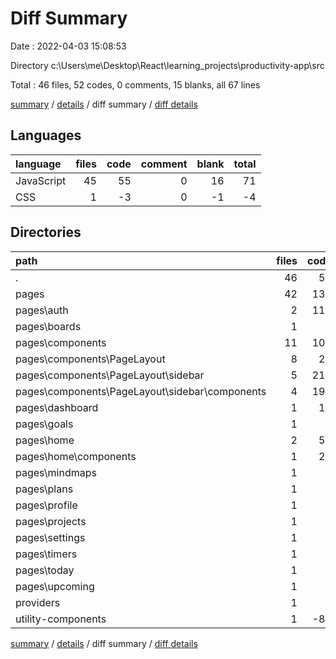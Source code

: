# Diff Summary

Date : 2022-04-03 15:08:53

Directory c:\Users\me\Desktop\React\learning_projects\productivity-app\src

Total : 46 files,  52 codes, 0 comments, 15 blanks, all 67 lines

[summary](results.md) / [details](details.md) / diff summary / [diff details](diff-details.md)

## Languages
| language | files | code | comment | blank | total |
| :--- | ---: | ---: | ---: | ---: | ---: |
| JavaScript | 45 | 55 | 0 | 16 | 71 |
| CSS | 1 | -3 | 0 | -1 | -4 |

## Directories
| path | files | code | comment | blank | total |
| :--- | ---: | ---: | ---: | ---: | ---: |
| . | 46 | 52 | 0 | 15 | 67 |
| pages | 42 | 133 | 0 | 22 | 155 |
| pages\auth | 2 | 111 | 0 | 9 | 120 |
| pages\boards | 1 | 7 | 0 | 2 | 9 |
| pages\components | 11 | 103 | 0 | 16 | 119 |
| pages\components\PageLayout | 8 | 23 | 0 | 7 | 30 |
| pages\components\PageLayout\sidebar | 5 | 213 | 0 | 17 | 230 |
| pages\components\PageLayout\sidebar\components | 4 | 193 | 0 | 14 | 207 |
| pages\dashboard | 1 | 16 | 0 | 4 | 20 |
| pages\goals | 1 | 7 | 0 | 2 | 9 |
| pages\home | 2 | 50 | 0 | 4 | 54 |
| pages\home\components | 1 | 23 | 0 | 2 | 25 |
| pages\mindmaps | 1 | 7 | 0 | 2 | 9 |
| pages\plans | 1 | 7 | 0 | 2 | 9 |
| pages\profile | 1 | 7 | 0 | 2 | 9 |
| pages\projects | 1 | 7 | 0 | 2 | 9 |
| pages\settings | 1 | 7 | 0 | 2 | 9 |
| pages\timers | 1 | 7 | 0 | 2 | 9 |
| pages\today | 1 | 7 | 0 | 2 | 9 |
| pages\upcoming | 1 | 7 | 0 | 2 | 9 |
| providers | 1 | 3 | 0 | 0 | 3 |
| utility-components | 1 | -83 | 0 | -6 | -89 |

[summary](results.md) / [details](details.md) / diff summary / [diff details](diff-details.md)